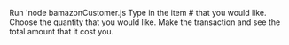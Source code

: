 Run 'node bamazonCustomer.js
Type in the item # that you would like.
Choose the quantity that you would like.
Make the transaction and see the total amount that it cost you.
